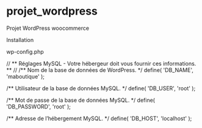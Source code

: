 # projet_wordpress
 Projet WordPress woocommerce
 

Installation

wp-config.php

// ** Réglages MySQL - Votre hébergeur doit vous fournir ces informations. ** //
/** Nom de la base de données de WordPress. */
define( 'DB_NAME', 'maboutique' );

/** Utilisateur de la base de données MySQL. */
define( 'DB_USER', 'root' );

/** Mot de passe de la base de données MySQL. */
define( 'DB_PASSWORD', 'root' );

/** Adresse de l’hébergement MySQL. */
define( 'DB_HOST', 'localhost' );



